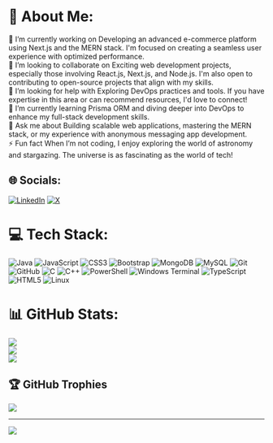 # 💫 About Me:
🔭 I’m currently working on Developing an advanced e-commerce platform using Next.js and the MERN stack. I'm focused on creating a seamless user experience with optimized performance.<br>👯 I’m looking to collaborate on Exciting web development projects, especially those involving React.js, Next.js, and Node.js. I'm also open to contributing to open-source projects that align with my skills.<br>🤝 I’m looking for help with Exploring DevOps practices and tools. If you have expertise in this area or can recommend resources, I'd love to connect!<br>🌱 I’m currently learning Prisma ORM and diving deeper into DevOps to enhance my full-stack development skills.<br>💬 Ask me about Building scalable web applications, mastering the MERN stack, or my experience with anonymous messaging app development.<br>⚡ Fun fact When I’m not coding, I enjoy exploring the world of astronomy and stargazing. The universe is as fascinating as the world of tech!



## 🌐 Socials:
[![LinkedIn](https://img.shields.io/badge/LinkedIn-%230077B5.svg?logo=linkedin&logoColor=white)](www.linkedin.com/in/neeraj-kalkal) [![X](https://img.shields.io/badge/X-black.svg?logo=X&logoColor=white)](https://x.com/GouravSing73764) 

# 💻 Tech Stack:
![Java](https://img.shields.io/badge/java-%23ED8B00.svg?style=for-the-badge&logo=openjdk&logoColor=white) ![JavaScript](https://img.shields.io/badge/javascript-%23323330.svg?style=for-the-badge&logo=javascript&logoColor=%23F7DF1E) ![CSS3](https://img.shields.io/badge/css3-%231572B6.svg?style=for-the-badge&logo=css3&logoColor=white) ![Bootstrap](https://img.shields.io/badge/bootstrap-%238511FA.svg?style=for-the-badge&logo=bootstrap&logoColor=white) ![MongoDB](https://img.shields.io/badge/MongoDB-%234ea94b.svg?style=for-the-badge&logo=mongodb&logoColor=white) ![MySQL](https://img.shields.io/badge/mysql-4479A1.svg?style=for-the-badge&logo=mysql&logoColor=white) ![Git](https://img.shields.io/badge/git-%23F05033.svg?style=for-the-badge&logo=git&logoColor=white) ![GitHub](https://img.shields.io/badge/github-%23121011.svg?style=for-the-badge&logo=github&logoColor=white) ![C](https://img.shields.io/badge/c-%2300599C.svg?style=for-the-badge&logo=c&logoColor=white) ![C++](https://img.shields.io/badge/c++-%2300599C.svg?style=for-the-badge&logo=c%2B%2B&logoColor=white) ![PowerShell](https://img.shields.io/badge/PowerShell-%235391FE.svg?style=for-the-badge&logo=powershell&logoColor=white) ![Windows Terminal](https://img.shields.io/badge/Windows%20Terminal-%234D4D4D.svg?style=for-the-badge&logo=windows-terminal&logoColor=white) ![TypeScript](https://img.shields.io/badge/typescript-%23007ACC.svg?style=for-the-badge&logo=typescript&logoColor=white) ![HTML5](https://img.shields.io/badge/html5-%23E34F26.svg?style=for-the-badge&logo=html5&logoColor=white)  ![Linux](https://img.shields.io/badge/Linux-%23323330.svg?style=for-the-badge&logo=Linux&logoColor=%23F7DF1E)


# 📊 GitHub Stats:
![](https://github-readme-stats.vercel.app/api?username=NeerajKalkal&theme=dark&hide_border=false&include_all_commits=false&count_private=true)<br/>
![](https://github-readme-streak-stats.herokuapp.com/?user=NeerajKalkal&theme=dark&hide_border=false)<br/>
![](https://github-readme-stats.vercel.app/api/top-langs/?username=Neerajkalkal&theme=dark&hide_border=false&include_all_commits=false&count_private=true&layout=compact)


## 🏆 GitHub Trophies
![](https://github-profile-trophy.vercel.app/?username=NeerajKalkal&theme=radical&no-frame=false&no-bg=true&margin-w=4)


---
[![](https://visitcount.itsvg.in/api?id=NeerajKalkal&icon=0&color=0)](https://visitcount.itsvg.in)

